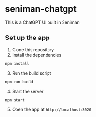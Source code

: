 # seniman-chatgpt
This is a ChatGPT UI built in Seniman.

## Set up the app
1. Clone this repository
2. Install the dependencies
```bash
npm install
```
3. Run the build script
```bash
npm run build
```
4. Start the server
```bash
npm start
```
5. Open the app at `http://localhost:3020`